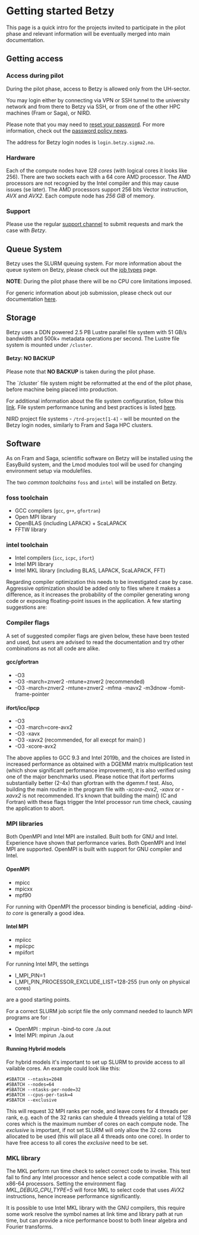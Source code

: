 # Getting started Betzy

This page is a quick intro for the projects invited to participate in the pilot
phase and relevant information will be eventually merged into main
documentation.

## Getting access

### Access during pilot

During the pilot phase, access to Betzy is allowed only from the UH-sector.

You may login either by connecting via VPN or SSH tunnel to the university 
network and from there to Betzy via SSH, or from one of the other HPC machines 
(Fram or Saga), or NIRD.

Please note that you may need to [reset your password](https://www.metacenter.no/user/).
For more information, check out the [password policy
news](https://www.sigma2.no/sigma2-launches-new-password-policy).

The address for Betzy login nodes is `login.betzy.sigma2.no`.

### Hardware

Each of the compute nodes have *128 cores* (with logical cores it looks like 256). There are two sockets
each with a 64 core AMD processor. The AMD processors are not recognied by the Intel compiler and 
this may cause issues (se later). The AMD processors support 256 bits Vector instruction, *AVX* and *AVX2*.
Each compute node has *256 GiB* of memory. 

### Support

Please use the regular [support channel](/getting_help/support_line.md) to submit requests 
and mark the case with *Betzy*.

## Queue System

Betzy uses the SLURM queuing system. For more information about the queue
system on Betzy, please check out the [job types](/jobs/choosing_job_types.md)
page.

**NOTE**: During the pilot phase there will be no CPU core limitations imposed. 

For generic information about job submission, please check out our documentation [here](/jobs/submitting.md).


## Storage

Betzy uses a DDN powered 2.5 PB Lustre parallel file system with 51 GB/s bandwidth and 500k+  metadata operations per second.
The Lustre file system is mounted under `/cluster`.

<div class="alert alert-warning">
  <h4>Betzy: NO BACKUP</h4>
  <p>
    Please note that <strong>NO BACKUP</strong> is taken during the pilot phase.
	</p>
	<p>
    The `/cluster` file system might be reformatted at the end of the pilot phase, before machine being placed into production.
  </p>
</div>

For additional information about the file system configuration, follow this [link](/files_storage/clusters.md).
File system performance tuning and best practices is listed
[here](/files_storage/performance/lustre.md). 

NIRD project file systems - `/trd-project[1-4]` - will be mounted on the Betzy
login nodes, similarly to Fram and Saga HPC clusters.

## Software

As on Fram and Saga, scientific software on Betzy will be installed using the EasyBuild system, and the Lmod modules tool
will be used for changing environment setup via modulefiles.

The two *common toolchains* `foss` and `intel` will be installed on Betzy.

### foss toolchain
* GCC compilers (`gcc`, `g++`, `gfortran`)
* Open MPI library
* OpenBLAS (including LAPACK) + ScaLAPACK
* FFTW library

### intel toolchain
* Intel compilers (`icc`, `icpc`, `ifort`)
* Intel MPI library
* Intel MKL library (including BLAS, LAPACK, ScaLAPACK, FFT)

Regarding compiler optimization this needs to be investigated case by case. Aggressive optimization should be added only to files
where it makes a difference, as it increases the probability of the compiler generating wrong code or exposing
floating-point issues in the application. A few starting suggestions are:

### Compiler flags
A set of suggested compiler flags are given below, these have been tested and used, but users are 
advised to read the documentation and try other combinations as not all code are alike.

#### gcc/gfortran
*  -O3
*  -O3 -march=znver2 -mtune=znver2 (recommended)
*  -O3 -march=znver2 -mtune=znver2 -mfma -mavx2 -m3dnow -fomit-frame-pointer

#### ifort/icc/ipcp 
* -O3  
* -O3 -march=core-avx2 
* -O3 -xavx
* -O3 -xavx2 (recommended, for all execpt for main() )
* -O3 -xcore-avx2 

The above applies to GCC 9.3 and Intel 2019b, and the choices are listed in increased performance as obtained with a DGEMM matrix
multiplication test (which show significant performance improvement), it is also verified using one of the major benchmarks used. 
Please notice that ifort performs substantially better (2-4x) than gfortran with the dgemm.f test. Also, building the main routine in the program 
file with *-xcore-avx2*, *-xavx* or *-xavx2* is not recommended. 
It's known that building the main() (C and Fortran) with these flags trigger the Intel processor run time check, causing the application to abort.


### MPI libraries

Both OpenMPI and Intel MPI are installed. Built both for GNU and Intel. Experience have shown that performance varies. Both OpenMPI and Intel MPI are
supported. OpenMPI is built with support for GNU compiler and Intel.  

#### OpenMPI
* mpicc
* mpicxx
* mpf90

For running with OpenMPI the processor binding is beneficial, adding *-bind-to core* is generally a good idea.

#### Intel MPI
* mpiicc
* mpiicpc
* mpiifort

For running Intel MPI, the settings
* I_MPI_PIN=1 
* I_MPI_PIN_PROCESSOR_EXCLUDE_LIST=128-255 (run only on physical cores)

are a good starting points. 

For a correct SLURM job script file the only command needed to launch MPI programs are for :
* OpenMPI : mpirun -bind-to core ./a.out
* Intel MPI: mpirun ./a.out


#### Running Hybrid models

For hybrid models it's important to set up SLURM to provide access to all vailable cores. An example could look like this:

```
#SBATCH --ntasks=2048
#SBATCH --nodes=64
#SBATCH --ntasks-per-node=32
#SBATCH --cpus-per-task=4
#SBATCH --exclusive
```

This will request 32 MPI ranks per node, and leave cores for 4 threads per rank, e.g. each of the 32 ranks can shedule 4 threads
yielding a total of 128 cores which is the maximum number of cores on each compute node.  The *exclusive* is important, if not set
SLURM will only allow the 32 cores allocated to be used (this will place all 4 threads onto one core). In order to have free access
to all cores the *exclusive* need to be set. 


### MKL library

The MKL perform run time check to select correct code to invoke. This test fail to find any Intel processor and hence select a code compatible with
all x86-64 processors. Setting the environment flag *MKL_DEBUG_CPU_TYPE=5* will force MKL to select code that uses *AVX2* instructions,
hence increase performance significantly. 

It is possible to use Intel MKL library with the GNU compilers, this require some work resolve the symbol names at link time and library 
path at run time, but can provide a nice performance boost to both linear algebra and Fourier transforms.


